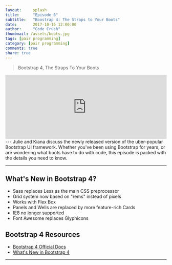 ```yaml
---
layout:     splash
title:      "Episode 6"
subtitle:   "Boostrap 4: The Straps to Your Boots"
date:       2017-10-16 12:00:00
author:     "Code Crush"
thumbnail: /assets/boots.jpg
tags: [pair programming]
category: [pair programming]
comments: true
share: true
---
```

>Bootstrap 4, The Straps To Your Boots
<!-- Bootstrap 4 -->
<iframe frameborder='0' height='200px' scrolling='no' seamless src='https://embed.simplecast.com/1ac3f446?color=f5f5f5' width='100%'></iframe>
---
Julie and Kiana discuss the newly released version of the uber-popular Bootstrap UI framework.
Whether you've been using Bootstrap for years, or are wondering what boots have to do with code, this episode is packed with the details you need to know.

---
## What's New in Bootstrap 4?
* Sass replaces Less as the main CSS preprocessor
* Grid system now based on "rems" instead of pixels
* Works with Flex Box
* Panels and Wells are replaced by more feature-rich Cards
* IE8 no longer supported
* Font Awesome replaces Glyphicons


## Bootstrap 4 Resources

* [Bootstrap 4 Official Docs](http://getbootstrap.com/docs/4.0/getting-started/download/)
* [What's New in Bootstrap 4](https://scotch.io/bar-talk/whats-new-in-bootstrap-4)

___
